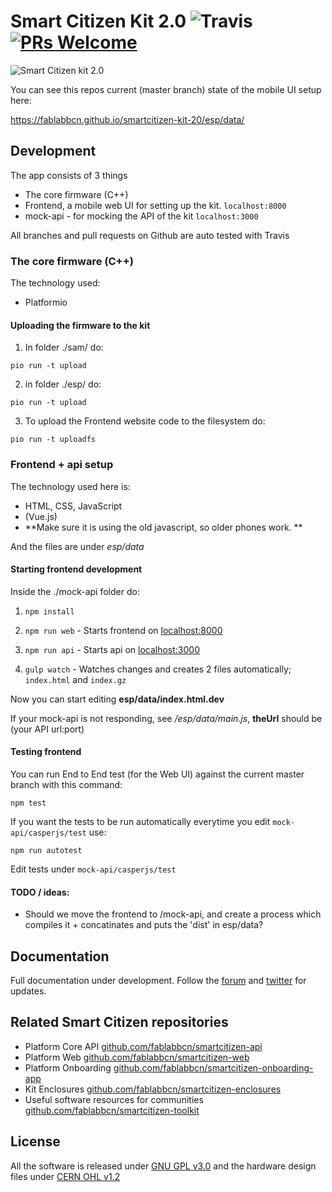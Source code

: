 # Smart Citizen Kit 2.0 ![Travis](https://travis-ci.org/fablabbcn/smartcitizen-kit-20.svg?branch=master) [![PRs Welcome](https://img.shields.io/badge/PRs-welcome-brightgreen.svg)]()

![Smart Citizen kit 2.0](https://c1.staticflickr.com/5/4795/39073624650_69ae90efae_b.jpg "Smart Citizen kit 2.0")

You can see this repos current (master branch) state of the mobile UI setup here:

https://fablabbcn.github.io/smartcitizen-kit-20/esp/data/

## Development

The app consists of 3 things

* The core firmware (C++)
* Frontend, a mobile web UI for setting up the kit. `localhost:8000`
* mock-api - for mocking the API of the kit `localhost:3000`

All branches and pull requests on Github are auto tested with Travis

### The core firmware (C++)

The technology used:

* Platformio


#### Uploading the firmware to the kit

1. In folder ./sam/ do:

  `pio run -t upload`

2. in folder ./esp/ do:

  `pio run -t upload`

3. To upload the Frontend website code to the filesystem do:

  `pio run -t uploadfs`


### Frontend + api setup

The technology used here is:
* HTML, CSS, JavaScript
* (Vue.js)
* **Make sure it is using the old javascript, so older phones work. **

And the files are under *esp/data*


#### Starting frontend development

Inside the ./mock-api folder do:

1. `npm install`

1. `npm run web` - Starts frontend on [localhost:8000](http://localhost:8000)

1. `npm run api` - Starts api on [localhost:3000](http://localhost:3000)

1. `gulp watch` - Watches changes and creates 2 files automatically; `index.html` and  `index.gz`

Now you can start editing **esp/data/index.html.dev**

If your mock-api is not responding, see */esp/data/main.js*, **theUrl** should be (your API url:port)

#### Testing frontend

You can run End to End test (for the Web UI) against the current master branch with this command:

`npm test`

If you want the tests to be run automatically everytime you edit `mock-api/casperjs/test` use:

`npm run autotest`

Edit tests under `mock-api/casperjs/test`

####  TODO / ideas:

* Should we move the frontend to /mock-api, and create a process which compiles it + concatinates and puts the 'dist' in esp/data?

## Documentation

Full documentation under development. Follow the [forum](https://forum.smartcitizen.me/) and [twitter](https://twitter.com/SmartCitizenKit) for updates.

## Related Smart Citizen repositories

* Platform Core API [github.com/fablabbcn/smartcitizen-api](https://github.com/fablabbcn/smartcitizen-api)
* Platform Web [github.com/fablabbcn/smartcitizen-web](https://github.com/fablabbcn/smartcitizen-web)
* Platform Onboarding [github.com/fablabbcn/smartcitizen-onboarding-app](https://github.com/fablabbcn/smartcitizen-onboarding-app)
* Kit Enclosures [github.com/fablabbcn/smartcitizen-enclosures](https://github.com/fablabbcn/smartcitizen-enclosures)
* Useful software resources for communities [github.com/fablabbcn/smartcitizen-toolkit](https://github.com/fablabbcn/smartcitizen-toolkit)

## License

All the software is released under [GNU GPL v3.0](https://github.com/fablabbcn/smartcitizen-kit-20/blob/master/LICENSE) and the hardware design files under [CERN OHL v1.2](https://github.com/fablabbcn/smartcitizen-kit-20/blob/master/hardware/LICENSE)
